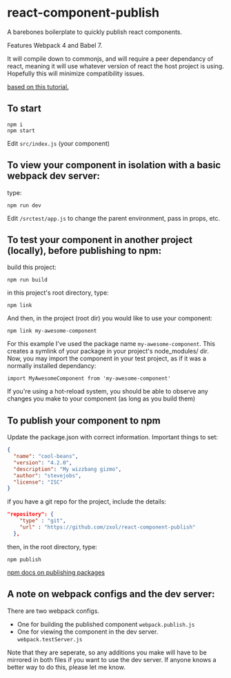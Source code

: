 # react-component-publish

A barebones boilerplate to quickly publish react components.

Features Webpack 4 and Babel 7.

It will compile down to commonjs, and will require a peer dependancy of react, meaning it will use whatever version of react the host project is using. Hopefully this will minimize compatibility issues.

[based on this tutorial.](https://medium.com/quick-code/publish-your-own-react-component-as-npm-package-under-5-minutes-8a47f0cb92b9)

## To start

```
npm i
npm start
```

Edit `src/index.js` (your component)

## To view your component in isolation with a basic webpack dev server:
type:

```
npm run dev
```

Edit `/srctest/app.js` to change the parent environment, pass in props, etc.

## To test your component in another project (locally), before publishing to npm:

build this project:

```
npm run build
```

in this project's root directory, type:

```
npm link
```

And then, in the project (root dir) you would like to use your component:

```
npm link my-awesome-component
```

For this example I've used the package name `my-awesome-component`.
This creates a symlink of your package in your project's node_modules/ dir.
Now, you may import the component in your test project, as if it was a normally installed dependancy:

```
import MyAwesomeComponent from 'my-awesome-component'
```

If you're using a hot-reload system, you should be able to observe any changes you make to your component (as long as you build them)

## To publish your component to npm
Update the package.json with correct information.
Important things to set:

```json
{
  "name": "cool-beans",
  "version": "4.2.0",
  "description": "My wizzbang gizmo",
  "author": "stevejobs",
  "license": "ISC"
}
```

if you have a git repo for the project, include the details:

```json
"repository": {
    "type" : "git",
    "url" : "https://github.com/zxol/react-component-publish"
  },
```

then, in the root directory, type:

```
npm publish
```

[npm docs on publishing packages](https://docs.npmjs.com/packages-and-modules/contributing-packages-to-the-registry)

## A note on webpack configs and the dev server:
There are two webpack configs.

- One for building the published component `webpack.publish.js`
- One for viewing the component in the dev server. `webpack.testServer.js`

Note that they are seperate, so any additions you make will have to be mirrored in both files if you want to use the dev server. If anyone knows a better way to do this, please let me know.
